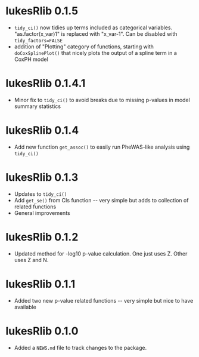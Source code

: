 # lukesRlib 0.1.5

* `tidy_ci()` now tidies up terms included as categorical variables. "as.factor(x_var)1" is replaced with "x_var-1". Can be disabled with `tidy_factors=FALSE`
* addition of "Plotting" category of functions, starting with `doCoxSplinePlot()` that nicely plots the output of a spline term in a CoxPH model

# lukesRlib 0.1.4.1

* Minor fix to `tidy_ci()` to avoid breaks due to missing p-values in model summary statistics

# lukesRlib 0.1.4

* Add new function `get_assoc()` to easily run PheWAS-like analysis using `tidy_ci()`

# lukesRlib 0.1.3

* Updates to `tidy_ci()` 
* Add `get_se()` from CIs function -- very simple but adds to collection of related functions
* General improvements

# lukesRlib 0.1.2

* Updated method for -log10 p-value calculation. One just uses Z. Other uses Z and N.

# lukesRlib 0.1.1

* Added two new p-value related functions -- very simple but nice to have available

# lukesRlib 0.1.0

* Added a `NEWS.md` file to track changes to the package.
